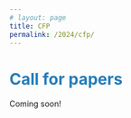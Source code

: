 ```yaml
---
# layout: page
title: CFP
permalink: /2024/cfp/
---
```


# <span style="color:#267CB9"> Call for papers </span>
Coming soon!